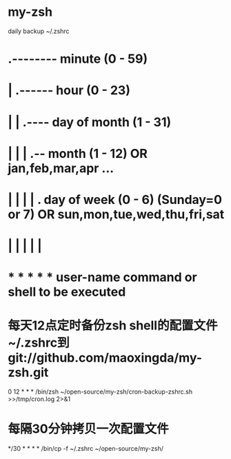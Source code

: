 # my-zsh

daily backup ~/.zshrc

# .-------- minute (0 - 59)
# | .------ hour (0 - 23)
# | | .---- day of month (1 - 31)
# | | | .-- month (1 - 12) OR jan,feb,mar,apr ...
# | | | | . day of week (0 - 6) (Sunday=0 or 7) OR sun,mon,tue,wed,thu,fri,sat
# | | | | |
# * * * * * user-name command or shell to be executed

# 每天12点定时备份zsh shell的配置文件~/.zshrc到git://github.com/maoxingda/my-zsh.git
0 12 * * * /bin/zsh ~/open-source/my-zsh/cron-backup-zshrc.sh >>/tmp/cron.log 2>&1

# 每隔30分钟拷贝一次配置文件
*/30 * * * * /bin/cp -f ~/.zshrc ~/open-source/my-zsh/
